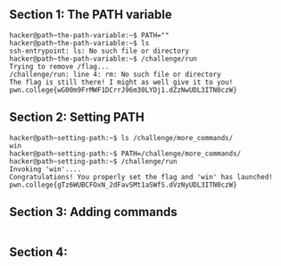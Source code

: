 ## Section 1: The PATH variable
```
hacker@path~the-path-variable:~$ PATH=""
hacker@path~the-path-variable:~$ ls
ssh-entrypoint: ls: No such file or directory
hacker@path~the-path-variable:~$ /challenge/run
Trying to remove /flag...
/challenge/run: line 4: rm: No such file or directory
The flag is still there! I might as well give it to you!
pwn.college{wG00m9FrMWF1DCrrJ96m30LYDj1.dZzNwUDL3ITN0czW}
```

## Section 2: Setting PATH
```
hacker@path~setting-path:~$ ls /challenge/more_commands/
win
hacker@path~setting-path:~$ PATH=/challenge/more_commands/
hacker@path~setting-path:~$ /challenge/run
Invoking 'win'....
Congratulations! You properly set the flag and 'win' has launched!
pwn.college{gTz6WUBCFOxN_2dFavSMt1aSWfS.dVzNyUDL3ITN0czW}
```

## Section 3: Adding commands
```

```

## Section 4: 
```
```
